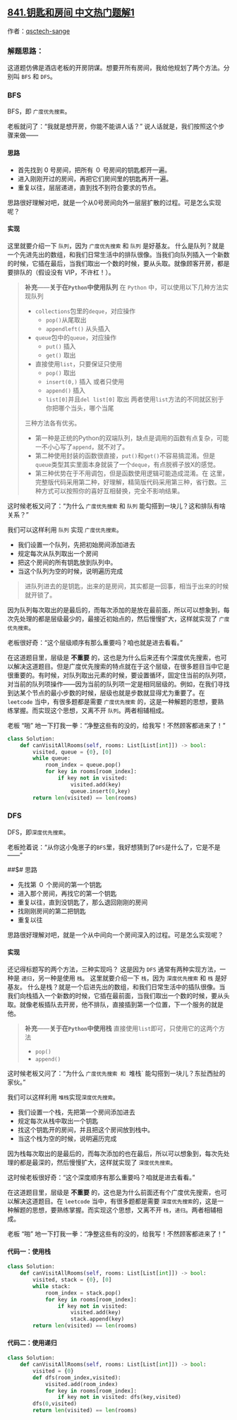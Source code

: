 ## [841.钥匙和房间 中文热门题解1](https://leetcode.cn/problems/keys-and-rooms/solutions/100000/7xing-dfs-8xing-bfs-liang-chong-fang-fa-san-chong-)

作者：[qsctech-sange](https://leetcode.cn/u/qsctech-sange)
### 解题思路：
这道题仿佛是酒店老板的开房阴谋。想要开所有房间，我给他规划了两个方法。分别叫 `BFS` 和 `DFS`。

### BFS
BFS，即 `广度优先搜索`。

老板就问了：“我就是想开房，你能不能讲人话？”
说人话就是，我们按照这个步骤来做——
#### 思路
+ 首先找到 0 号房间，把所有 ０ 号房间的钥匙都开一遍。
+ 进入刚刚开过的房间，再把它们房间里的钥匙再开一遍。
+ 重复以往，层层递进，直到找不到符合要求的节点。

思路很好理解对吧，就是一个从0号房间向外一层层扩散的过程。可是怎么实现呢？
#### 实现
这里就要介绍一下 `队列`，因为 `广度优先搜索` 和 `队列` 是好基友。
什么是队列？就是一个先进先出的数组，和我们日常生活中的排队很像。当我们向队列插入一个新数的时候，它插在最后，当我们取出一个数的时候，要从头取。就像顾客开房，都是要排队的（假设没有 VIP，不许杠！）。
> **补充**——**关于在`Python`中使用队列**
> 在 `Python` 中，可以使用以下几种方法实现队列
> + `collections`包里的`deque`，对应操作
>     + `pop()`从尾取出
>     + `appendleft()` 从头插入 
> + `queue`包中的`queue`，对应操作
>     + `put()` 插入
>     + `get()` 取出
> + 直接使用`list`，只要保证只使用
>     + `pop()` 取出
>     + `insert(0,)` 插入
>      或者只使用
>     + `append()` 插入
>     + `list[0]`并且`del list[0]` 取出
>     两者使用`list`方法的不同就区别于你把哪个当头，哪个当尾
>
> 三种方法各有优劣。
> + 第一种是正统的Python的双端队列，缺点是调用的函数有点复杂，可能一不小心写了`append`，就不对了。
> + 第二种使用封装的函数很直接，`put()`和`get()`不容易搞混淆。但是`queue`类型其实里面本身就装了一个`deque`，有点脱裤子放X的感觉。
> + 第三种优势在于不用调包，但是函数使用逻辑可能造成混淆。在
> 这里，完整版代码采用第二种，好理解，精简版代码采用第三种，省行数。三种方式可以按照你的喜好互相替换，完全不影响结果。

这时候老板又问了：“为什么 `广度优先搜索` 和 `队列` 能勾搭到一块儿？这和排队有啥关系？”

我们可以这样利用 `队列` 实现 `广度优先搜索`。
+ 我们设置一个队列，先把初始房间添加进去
+ 规定每次从队列取出一个房间
+ 把这个房间的所有钥匙放到队列中。
+ 当这个队列为空的时候，说明遍历完成

> 进队列进去的是钥匙，出来的是房间，其实都是一回事，相当于出来的时候就开锁了。

因为队列每次取出的是最后的，而每次添加的是放在最前面，所以可以想象到，每次先处理的都是层级最少的，最接近初始点的，然后慢慢扩大，这样就实现了 `广度优先搜索`。

老板很好奇：“这个层级顺序有那么重要吗？咱也就是进去看看。”

在这道题目里，层级是 **不重要** 的，这也是为什么后来还有个深度优先搜索，也可以解决这道题目。但是广度优先搜索的特点就在于这个层级，在很多题目当中它是很重要的。有时候，对队列取出元素的时候，要设置循环，固定住当前的队列项，对当前的队列项操作——因为当前的队列项一定是相同层级的。例如，在我们寻找到达某个节点的最小步数的时候，层级也就是步数就显得尤为重要了。在 `leetcode` 当中，有很多题都是需要 `广度优先搜索` 的，这是一种解题的思想，要熟练掌握。而实现这个思想，又离不开 `队列`。两者相辅相成。

老板 “啪” 地一下打我一拳：“净整这些有的没的，给我写！不然顾客都进来了！”


```Python []
class Solution:
    def canVisitAllRooms(self, rooms: List[List[int]]) -> bool:
        visited, queue = {0}, [0]
        while queue:
            room_index = queue.pop()
            for key in rooms[room_index]:
                if key not in visited:
                    visited.add(key)
                    queue.insert(0,key)
        return len(visited) == len(rooms)
```
### DFS
DFS，即`深度优先搜索`。

老板抢着说：“从你这小兔崽子的`BFS`里，我好想猜到了`DFS`是什么了，它是不是——”

##$# 思路
+ 先找第 ０ 个房间的第一个钥匙
+ 进入那个房间，再找它的第一个钥匙
+ 重复以往，直到没钥匙了，那么退回刚刚的房间
+ 找刚刚房间的第二把钥匙
+ 重复以往

思路很好理解对吧，就是一个从中间向一个房间深入的过程。可是怎么实现呢？
#### 实现
还记得标题写的两个方法，三种实现吗？
这是因为 `DFS` 通常有两种实现方法，一种是 `递归`，另一种是使用 `栈`。
这里就要介绍一下 `栈`，因为 `深度优先搜索` 和 `栈` 是好基友。
什么是栈？就是一个后进先出的数组，和我们日常生活中的插队很像。当我们向栈插入一个新数的时候，它插在最前面，当我们取出一个数的时候，要从头取。就像老板插队去开房，他不排队，直接插到第一个位置，下一个服务的就是他。
> **补充**——**关于在`Python`中使用栈**
> 直接使用`list`即可，只使用它的这两个方法
>+ `pop()`
>+ `append()` 

这时候老板又问了：“为什么 `广度优先搜索 和 `堆栈` 能勾搭到一块儿？东扯西扯的家伙。”

我们可以这样利用 `堆栈`实现`深度优先搜索`。
+ 我们设置一个栈，先把第一个房间添加进去
+ 规定每次从栈中取出一个钥匙
+ 找这个钥匙开的房间，并且把这个房间放到栈中。
+ 当这个栈为空的时候，说明遍历完成

因为栈每次取出的是最后的，而每次添加的也在最后，所以可以想象到，每次先处理的都是最深的，然后慢慢扩大，这样就实现了 `深度优先搜索`。

这时候老板很好奇：“这个深度顺序有那么重要吗？咱就是进去看看。”

在这道题目里，层级是 **不重要** 的，这也是为什么前面还有个广度优先搜索，也可以解决这道题目。在 `leetcode` 当中，有很多题都是需要 `深度优先搜索`的，这是一种解题的思想，要熟练掌握。而实现这个思想，又离不开 `栈`，`递归`。两者相辅相成。

老板 “啪” 地一下打我一拳：“净整这些有的没的，给我写！不然顾客都进来了！”

#### 代码一：使用栈
```Python []
class Solution:
    def canVisitAllRooms(self, rooms: List[List[int]]) -> bool:
        visited, stack = {0}, [0]
        while stack:
            room_index = stack.pop()
            for key in rooms[room_index]:
                if key not in visited: 
                    visited.add(key)
                    stack.append(key)
        return len(visited) == len(rooms)
```
#### 代码二：使用递归

```Python []
class Solution:
    def canVisitAllRooms(self, rooms: List[List[int]]) -> bool:
        visited = {0}
        def dfs(room_index,visited):
            visited.add(room_index)
            for key in rooms[room_index]:
                if key not in visited: dfs(key,visited)
        dfs(0,visited)
        return len(visited) == len(rooms)
```